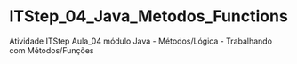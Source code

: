 # ITStep_04_Java_Metodos_Functions
Atividade ITStep Aula_04 módulo Java - Métodos/Lógica -  Trabalhando com Métodos/Funções
